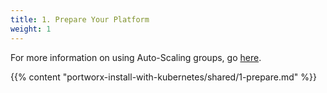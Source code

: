 ```yaml
---
title: 1. Prepare Your Platform
weight: 1
---
```


For more information on using Auto-Scaling groups, go [here](https://docs.aws.amazon.com/autoscaling/ec2/userguide/what-is-amazon-ec2-auto-scaling.html).

{{% content "portworx-install-with-kubernetes/shared/1-prepare.md" %}}
